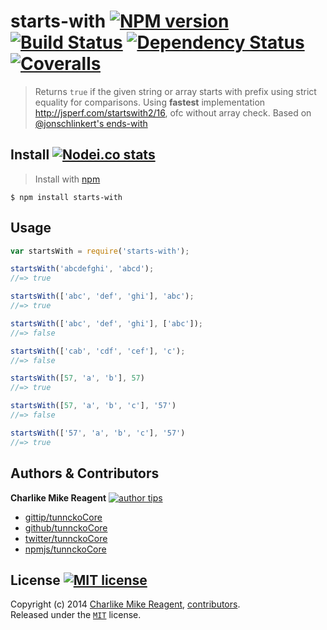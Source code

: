 # starts-with [![NPM version][npmjs-shields]][npmjs-url] [![Build Status][travis-img]][travis-url] [![Dependency Status][depstat-img]][depstat-url] [![Coveralls][coveralls-shields]][coveralls-url]

> Returns `true` if the given string or array starts with prefix using strict equality for comparisons.
> Using **fastest** implementation http://jsperf.com/startswith2/16, ofc without array check.
> Based on [@jonschlinkert's ends-with](https://github.com/jonschlinkert/ends-with)


## Install [![Nodei.co stats][npmjs-install]][npmjs-url]
> Install with [npm](https://npmjs.org)

```
$ npm install starts-with
```


## Usage
```js
var startsWith = require('starts-with');

startsWith('abcdefghi', 'abcd');
//=> true

startsWith(['abc', 'def', 'ghi'], 'abc');
//=> true

startsWith(['abc', 'def', 'ghi'], ['abc']);
//=> false

startsWith(['cab', 'cdf', 'cef'], 'c');
//=> false

startsWith([57, 'a', 'b'], 57)
//=> true

startsWith([57, 'a', 'b', 'c'], '57')
//=> false

startsWith(['57', 'a', 'b', 'c'], '57')
//=> true
```


## Authors & Contributors
**Charlike Mike Reagent** [![author tips][author-gittip-img]][author-gittip]
+ [gittip/tunnckoCore][author-gittip]
+ [github/tunnckoCore][author-github]
+ [twitter/tunnckoCore][author-twitter]
+ [npmjs/tunnckoCore][author-npmjs]


## License [![MIT license][license-img]][license-url]
Copyright (c) 2014 [Charlike Mike Reagent][author-website], [contributors](https://github.com/tunnckoCore/starts-with/graphs/contributors).  
Released under the [`MIT`][license-url] license.


[npmjs-url]: http://npm.im/starts-with
[npmjs-shields]: http://img.shields.io/npm/v/starts-with.svg
[npmjs-install]: https://nodei.co/npm/starts-with.svg?mini=true

[coveralls-url]: https://coveralls.io/r/tunnckoCore/starts-with?branch=master
[coveralls-shields]: https://img.shields.io/coveralls/tunnckoCore/starts-with.svg

[license-url]: https://github.com/tunnckoCore/starts-with/blob/master/license.md
[license-img]: http://img.shields.io/badge/license-MIT-blue.svg

[travis-url]: https://travis-ci.org/tunnckoCore/starts-with
[travis-img]: https://travis-ci.org/tunnckoCore/starts-with.svg?branch=master

[depstat-url]: https://david-dm.org/tunnckoCore/starts-with
[depstat-img]: https://david-dm.org/tunnckoCore/starts-with.svg

[author-gittip-img]: http://img.shields.io/gittip/tunnckoCore.svg
[author-gittip]: https://www.gittip.com/tunnckoCore
[author-github]: https://github.com/tunnckoCore
[author-twitter]: https://twitter.com/tunnckoCore

[author-website]: http://www.whistle-bg.tk
[author-npmjs]: https://npmjs.org/~tunnckocore
